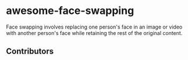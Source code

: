 # awesome-face-swapping
Face swapping involves replacing one person's face in an image or video with another person's face while retaining the rest of the original content.


## Contributors

<!-- readme: collaborators,contributors -start -->
<!-- readme: collaborators,contributors -end -->
